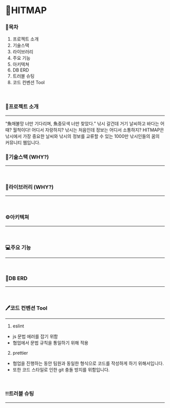 # 🐬HITMAP

### 📎목차
1. 프로젝트 소개
2. 기술스택
3. 라이브러리
4. 주요 기능
5. 아키텍쳐
6. DB ERD
7. 트러블 슈팅
8. 코드 컨벤션 Tool
<br/>

### 📑프로젝트 소개
---
“魚매불망 너만 기다리며, 魚중모색 너만 찾았다.”
낚시 갈건데 거기 날씨하고 바다는 어때?
월척이다! 어디서 자랑하지?
낚시는 처음인데 정보는 어디서 소통하지?
HITMAP은 낚시에서 가장 중요한 날씨와 낚시의 정보를 교류할 수 있는 1000만 낚시인들의 꿈의 커뮤니티 웹입니다.
<br/>

### 🔧기술스택 (WHY?)
---

<br/>

### 📘라이브러리 (WHY?)
---

<br/>

### ⚙️아키텍쳐
---

<br/>

### 💻주요 기능
---

<br/>

### 🤝DB ERD
---

<br/>

### 🖊️코드 컨벤션 Tool
---
1. eslint
- js 문법 에러를 잡기 위함
- 협업에서 문법 규칙을 통일하기 위해 적용

2. prettier
- 협업을 진행하는 동안 팀원과 동일한 형식으로 코드를 작성하게 하기 위해서입니다.
- 또한 코드 스타일로 인한 git 충돌 방지를 위함입니다.

<br/>

### ‼️트러블 슈팅
---
